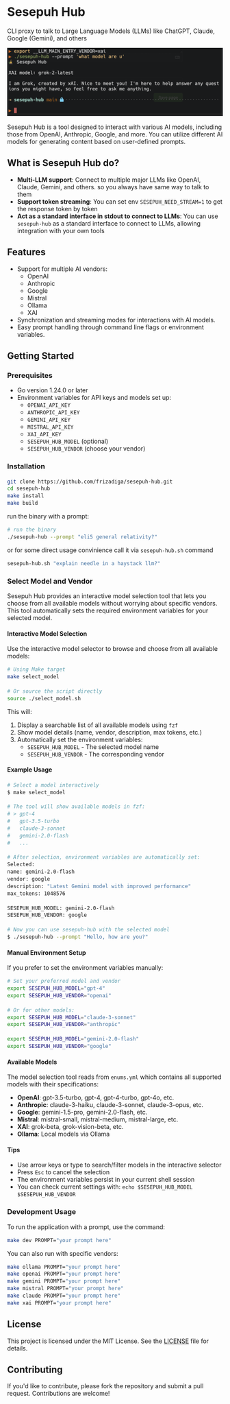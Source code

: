 # Sesepuh Hub
CLI proxy to talk to Large Language Models (LLMs) like ChatGPT, Claude, Google (Gemini), and others

![screenshot](./.assets/0.png)

Sesepuh Hub is a tool designed to interact with various AI models, including those from OpenAI, Anthropic, Google, and more. You can utilize different AI models for generating content based on user-defined prompts.

## What is Sesepuh Hub do?
- **Multi-LLM support**: Connect to multiple major LLMs like OpenAI, Claude, Gemini, and others. so you always have same way to talk to them
- **Support token streaming**: You can set env `SESEPUH_NEED_STREAM=1` to get the response token by token
- **Act as a standard interface in stdout to connect to LLMs**: You can use `sesepuh-hub` as a standard interface to connect to LLMs, allowing integration with your own tools

## Features

- Support for multiple AI vendors:
  - OpenAI
  - Anthropic
  - Google
  - Mistral
  - Ollama
  - XAI
- Synchronization and streaming modes for interactions with AI models.
- Easy prompt handling through command line flags or environment variables.

## Getting Started

### Prerequisites

- Go version 1.24.0 or later
- Environment variables for API keys and models set up:
  - `OPENAI_API_KEY`
  - `ANTHROPIC_API_KEY`
  - `GEMINI_API_KEY`
  - `MISTRAL_API_KEY`
  - `XAI_API_KEY`
  - `SESEPUH_HUB_MODEL` (optional)
  - `SESEPUH_HUB_VENDOR` (choose your vendor)

### Installation

```bash
git clone https://github.com/frizadiga/sesepuh-hub.git
cd sesepuh-hub
make install
make build
```

run the binary with a prompt:
```bash
# run the binary
./sesepuh-hub --prompt "eli5 general relativity?"
```

or for some direct usage convinience call it via `sesepuh-hub.sh` command
```bash
sesepuh-hub.sh "explain needle in a haystack llm?"
```

### Select Model and Vendor

Sesepuh Hub provides an interactive model selection tool that lets you choose from all available models without worrying about specific vendors. This tool automatically sets the required environment variables for your selected model.

#### Interactive Model Selection

Use the interactive model selector to browse and choose from all available models:

```bash
# Using Make target
make select_model

# Or source the script directly
source ./select_model.sh
```

This will:
1. Display a searchable list of all available models using `fzf`
2. Show model details (name, vendor, description, max tokens, etc.)
3. Automatically set the environment variables:
   - `SESEPUH_HUB_MODEL` - The selected model name
   - `SESEPUH_HUB_VENDOR` - The corresponding vendor

#### Example Usage

```bash
# Select a model interactively
$ make select_model

# The tool will show available models in fzf:
# > gpt-4
#   gpt-3.5-turbo
#   claude-3-sonnet
#   gemini-2.0-flash
#   ...

# After selection, environment variables are automatically set:
Selected:
name: gemini-2.0-flash
vendor: google
description: "Latest Gemini model with improved performance"
max_tokens: 1048576

SESEPUH_HUB_MODEL: gemini-2.0-flash
SESEPUH_HUB_VENDOR: google

# Now you can use sesepuh-hub with the selected model
$ ./sesepuh-hub --prompt "Hello, how are you?"
```

#### Manual Environment Setup

If you prefer to set the environment variables manually:

```bash
# Set your preferred model and vendor
export SESEPUH_HUB_MODEL="gpt-4"
export SESEPUH_HUB_VENDOR="openai"

# Or for other models:
export SESEPUH_HUB_MODEL="claude-3-sonnet"
export SESEPUH_HUB_VENDOR="anthropic"

export SESEPUH_HUB_MODEL="gemini-2.0-flash"
export SESEPUH_HUB_VENDOR="google"
```

#### Available Models

The model selection tool reads from `enums.yml` which contains all supported models with their specifications:

- **OpenAI**: gpt-3.5-turbo, gpt-4, gpt-4-turbo, gpt-4o, etc.
- **Anthropic**: claude-3-haiku, claude-3-sonnet, claude-3-opus, etc.
- **Google**: gemini-1.5-pro, gemini-2.0-flash, etc.
- **Mistral**: mistral-small, mistral-medium, mistral-large, etc.
- **XAI**: grok-beta, grok-vision-beta, etc.
- **Ollama**: Local models via Ollama

#### Tips

- Use arrow keys or type to search/filter models in the interactive selector
- Press `Esc` to cancel the selection
- The environment variables persist in your current shell session
- You can check current settings with: `echo $SESEPUH_HUB_MODEL $SESEPUH_HUB_VENDOR`

### Development Usage

To run the application with a prompt, use the command:

```bash
make dev PROMPT="your prompt here"
```

You can also run with specific vendors:

```bash
make ollama PROMPT="your prompt here"
make openai PROMPT="your prompt here"
make gemini PROMPT="your prompt here"
make mistral PROMPT="your prompt here"
make claude PROMPT="your prompt here"
make xai PROMPT="your prompt here"
```

## License

This project is licensed under the MIT License. See the [LICENSE](LICENSE) file for details.

## Contributing

If you'd like to contribute, please fork the repository and submit a pull request. Contributions are welcome!
